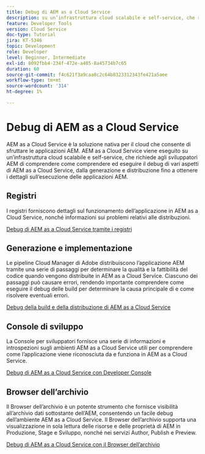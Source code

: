 ```yaml
---
title: Debug di AEM as a Cloud Service
description: su un’infrastruttura cloud scalabile e self-service, che rende necessario che gli sviluppatori AEM comprendano come comprendere ed eseguire il debug di vari aspetti di AEM as a Cloud Service, dalla generazione e distribuzione fino a ottenere i dettagli sull’esecuzione delle applicazioni AEM.
feature: Developer Tools
version: Cloud Service
doc-type: Tutorial
jira: KT-5346
topic: Development
role: Developer
level: Beginner, Intermediate
exl-id: 8092fbb4-234f-472e-a405-8a45734b7c65
duration: 60
source-git-commit: f4c621f3a9caa8c2c64b8323312343fe421a5aee
workflow-type: tm+mt
source-wordcount: '314'
ht-degree: 1%

---
```


# Debug di AEM as a Cloud Service

AEM as a Cloud Service è la soluzione nativa per il cloud che consente di sfruttare le applicazioni AEM. AEM as a Cloud Service viene eseguito su un’infrastruttura cloud scalabile e self-service, che richiede agli sviluppatori AEM di comprendere come comprendere ed eseguire il debug di vari aspetti di AEM as a Cloud Service, dalla generazione e distribuzione fino a ottenere i dettagli sull’esecuzione delle applicazioni AEM.

## Registri

I registri forniscono dettagli sul funzionamento dell’applicazione in AEM as a Cloud Service, nonché informazioni sui problemi relativi alle distribuzioni.

[Debug di AEM as a Cloud Service tramite i registri](./logs.md)

## Generazione e implementazione

Le pipeline Cloud Manager di Adobe distribuiscono l’applicazione AEM tramite una serie di passaggi per determinare la qualità e la fattibilità del codice quando vengono distribuite in AEM as a Cloud Service. Ciascuno dei passaggi può causare errori, rendendo importante comprendere come eseguire il debug delle build per determinare la causa principale di e come risolvere eventuali errori.

[Debug della build e della distribuzione di AEM as a Cloud Service](./build-and-deployment.md)

## Console di sviluppo

La Console per sviluppatori fornisce una serie di informazioni e introspezioni sugli ambienti AEM as a Cloud Service utili per comprendere come l’applicazione viene riconosciuta da e funziona in AEM as a Cloud Service.

[Debug di AEM as a Cloud Service con Developer Console](./developer-console.md)

## Browser dell’archivio

Il Browser dell’archivio è un potente strumento che fornisce visibilità all’archivio dati sottostante dell’AEM, consentendo un facile debug dell’ambiente AEM as a Cloud Service. Il Browser dell’archivio supporta una visualizzazione in sola lettura delle risorse e delle proprietà di AEM in Produzione, Stage e Sviluppo, nonché nei servizi Author, Publish e Preview.

[Debug di AEM as a Cloud Service con il Browser dell’archivio](./repository-browser.md)
